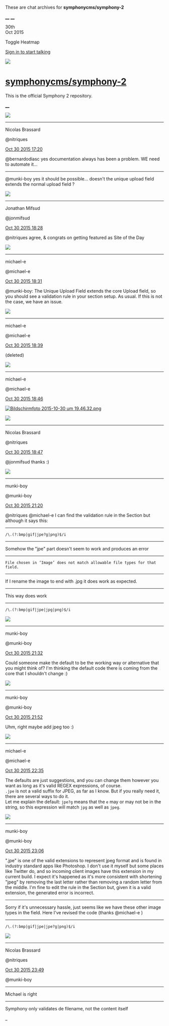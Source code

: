 These are chat archives for **symphonycms/symphony-2**

[__](/symphonycms/symphony-2/archives/2015/10/31)
[__](/symphonycms/symphony-2/archives/2015/10/29)

30th  
Oct 2015

Toggle Heatmap

[Sign in to start talking](/login?action=login&button=archive-login)

![](https://avatars-02.gitter.im/group/iv/3/57542c45c43b8c601977197e?s=48)

#  [symphonycms/symphony-2](/symphonycms/symphony-2)

This is the official Symphony 2 repository.

[ __ ](/orgs/symphonycms/rooms "More symphonycms rooms" )

![](https://avatars1.githubusercontent.com/u/771169?v=3&s=30)

__ __

Nicolas Brassard

@nitriques

[Oct 30 2015
17:20](https://gitter.im/symphonycms/symphony-2?at=5633a6ef195a24fc65bd570b ""
)

@bernardodiasc yes documentation always has been a problem. WE need to
automate it...

__ __

@munki-boy yes it should be possible... doesn't the unique upload field
extends the normal upload field ?

![](https://avatars1.githubusercontent.com/u/859775?v=3&s=30)

__ __

Jonathan Mifsud

@jonmifsud

[Oct 30 2015
18:28](https://gitter.im/symphonycms/symphony-2?at=5633b6c03d7306ae0f294514 ""
)

@nitriques agree, &amp; congrats on getting featured as Site of the Day

![](https://avatars2.githubusercontent.com/u/40072?v=3&s=30)

__ __

michael-e

@michael-e

[Oct 30 2015
18:31](https://gitter.im/symphonycms/symphony-2?at=5633b76e3d7306ae0f29452f ""
)

@munki-boy: The Unique Upload Field extends the core Upload field, so you
should see a validation rule in your section setup. As usual. If this is not
the case, we have an issue.

![](https://avatars2.githubusercontent.com/u/40072?v=3&s=30)

__ __

michael-e

@michael-e

[Oct 30 2015
18:39](https://gitter.im/symphonycms/symphony-2?at=5633b95d195a24fc65bd5d2f ""
)

(deleted)

![](https://avatars2.githubusercontent.com/u/40072?v=3&s=30)

__ __

michael-e

@michael-e

[Oct 30 2015
18:46](https://gitter.im/symphonycms/symphony-2?at=5633bb2316a002076191ffe0 ""
)

[![Bildschirmfoto 2015-10-30 um
19.46.32.png](https://files.gitter.im/symphonycms/symphony-2/O1Pc/thumb/Bildschirmfoto-2015-10-30-um-19.46.32.png)](https://files.gitter.im/symphonycms/symphony-2/O1Pc/Bildschirmfoto-2015-10-30-um-19.46.32.png)

![](https://avatars1.githubusercontent.com/u/771169?v=3&s=30)

__ __

Nicolas Brassard

@nitriques

[Oct 30 2015
18:47](https://gitter.im/symphonycms/symphony-2?at=5633bb3d16a002076191ffe1 ""
)

@jonmifsud thanks :)

![](https://avatars1.githubusercontent.com/u/4517581?v=3&s=30)

__ __

munki-boy

@munki-boy

[Oct 30 2015
21:20](https://gitter.im/symphonycms/symphony-2?at=5633df07643ae8fb655b3e03 ""
)

@nitriques @michael-e I can find the validation rule in the Section but
although it says this:

__ __

    
    
    /\.(?:bmp|gif|jpe?g|png)$/i

__ __

Somehow the "jpe" part doesn't seem to work and produces an error

__ __

    
    
    File chosen in ‘Image’ does not match allowable file types for that field.

__ __

If I rename the image to end with .jpg it does work as expected.

__ __

This way does work

__ __

    
    
    /\.(?:bmp|gif|jpe|jpg|png)$/i

![](https://avatars1.githubusercontent.com/u/4517581?v=3&s=30)

__ __

munki-boy

@munki-boy

[Oct 30 2015
21:32](https://gitter.im/symphonycms/symphony-2?at=5633e1d9643ae8fb655b3ede ""
)

Could someone make the default to be the working way or alternative that you
might think of? I'm thinking the default code there is coming from the core
that I shouldn't change :)

![](https://avatars1.githubusercontent.com/u/4517581?v=3&s=30)

__ __

munki-boy

@munki-boy

[Oct 30 2015
21:52](https://gitter.im/symphonycms/symphony-2?at=5633e697cfb11ae8530676c0 ""
)

Uhm, right maybe add jpeg too :)

![](https://avatars2.githubusercontent.com/u/40072?v=3&s=30)

__ __

michael-e

@michael-e

[Oct 30 2015
22:35](https://gitter.im/symphonycms/symphony-2?at=5633f0bf195a24fc65bd6e62 ""
)

The defaults are just suggestions, and you can change them however you want as
long as it's valid REGEX expressions, of course.  
`.jpe` is not a valid suffix for JPEG, as far as I know. But if you really
need it, there are several ways to do it.  
Let me explain the default: `jpe?g` means that the `e` may or may not be in
the string, so this expression will match `jpg` as well as `jpeg`.

![](https://avatars1.githubusercontent.com/u/4517581?v=3&s=30)

__ __

munki-boy

@munki-boy

[Oct 30 2015
23:06](https://gitter.im/symphonycms/symphony-2?at=5633f801e4bb7eee53800203 ""
)

".jpe" is one of the valid extensions to represent jpeg format and is found in
industry standard apps like Photoshop. I don't use it myself but some places
like Twitter do, and so incoming client images have this extension in my
current build. I expect it's happened as it's more consistent with shortening
"jpeg" by removing the last letter rather than removing a random letter from
the middle. I'm fine to edit the rule in the Section but, given it is a valid
extension, the generated error is incorrect.

__ __

Sorry if it's unnecessary hassle, just seems like we have these other image
types in the field. Here I've revised the code (thanks @michael-e )

__ __

    
    
    /\.(?:bmp|gif|jpe|jpe?g|png)$/i

![](https://avatars1.githubusercontent.com/u/771169?v=3&s=30)

__ __

Nicolas Brassard

@nitriques

[Oct 30 2015
23:49](https://gitter.im/symphonycms/symphony-2?at=5634020ee4bb7eee53800287 ""
)

@munki-boy

__ __

Michael is right

__ __

Symphony only validates de filename, not the content itself

_

